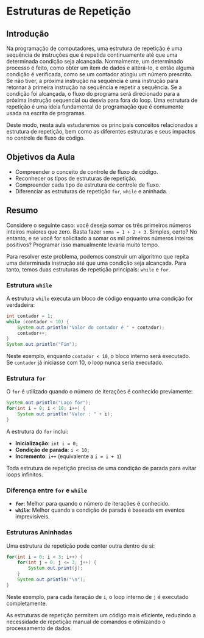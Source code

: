 # Estruturas de Repetição

## Introdução

Na programação de computadores, uma estrutura de repetição é uma sequência de instruções que é repetida continuamente até que uma determinada condição seja alcançada. Normalmente, um determinado processo é feito, como obter um item de dados e alterá-lo, e então alguma condição é verificada, como se um contador atingiu um número prescrito. Se não tiver, a próxima instrução na sequência é uma instrução para retornar à primeira instrução na sequência e repetir a sequência. Se a condição foi alcançada, o fluxo do programa será direcionado para a próxima instrução sequencial ou desvia para fora do loop. Uma estrutura de repetição é uma ideia fundamental de programação que é comumente usada na escrita de programas.

Deste modo, nesta aula estudaremos os principais conceitos relacionados a estrutura de repetição, bem como as diferentes estruturas e seus impactos no controle de fluxo de código.

## Objetivos da Aula

- Compreender o conceito de controle de fluxo de código.
- Reconhecer os tipos de estruturas de repetição.
- Compreender cada tipo de estrutura de controle de fluxo.
- Diferenciar as estruturas de repetição `for`, `while` e aninhada.

## Resumo

Considere o seguinte caso: você deseja somar os três primeiros números inteiros maiores que zero. Basta fazer `soma = 1 + 2 + 3`. Simples, certo? No entanto, e se você for solicitado a somar os mil primeiros números inteiros positivos? Programar isso manualmente levaria muito tempo.

Para resolver este problema, podemos construir um algoritmo que repita uma determinada instrução até que uma condição seja alcançada. Para tanto, temos duas estruturas de repetição principais: `while` e `for`.

### Estrutura `while`

A estrutura `while` executa um bloco de código enquanto uma condição for verdadeira:

```java
int contador = 1;
while (contador < 10) {
    System.out.println("Valor do contador é " + contador);
    contador++;
}
System.out.println("Fim");
```

Neste exemplo, enquanto `contador < 10`, o bloco interno será executado. Se `contador` já iniciasse com 10, o loop nunca seria executado.

### Estrutura `for`

O `for` é utilizado quando o número de iterações é conhecido previamente:

```java
System.out.println("Laço for");
for(int i = 0; i < 10; i++) {
    System.out.println("Valor : " + i);
}
```

A estrutura do `for` inclui:
- **Inicialização**: `int i = 0;`
- **Condição de parada**: `i < 10;`
- **Incremento**: `i++` (equivalente a `i = i + 1`)

Toda estrutura de repetição precisa de uma condição de parada para evitar loops infinitos.

### Diferença entre `for` e `while`

- **`for`**: Melhor para quando o número de iterações é conhecido.
- **`while`**: Melhor quando a condição de parada é baseada em eventos imprevisíveis.

### Estruturas Aninhadas

Uma estrutura de repetição pode conter outra dentro de si:

```java
for(int i = 0; i < 3; i++) {
    for(int j = 0; j <= 3; j++) {
        System.out.print(j);
    }
    System.out.println("\n");
}
```

Neste exemplo, para cada iteração de `i`, o loop interno de `j` é executado completamente.

As estruturas de repetição permitem um código mais eficiente, reduzindo a necessidade de repetição manual de comandos e otimizando o processamento de dados.